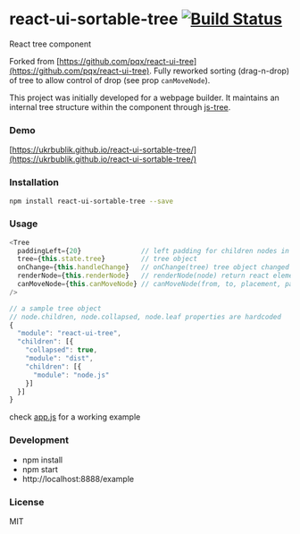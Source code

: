 # react-ui-sortable-tree [![Build Status](https://travis-ci.org/ukrbublik/react-ui-sortable-tree.svg)](https://travis-ci.org/ukrbublik/react-ui-sortable-tree)
React tree component

Forked from [https://github.com/pqx/react-ui-tree](https://github.com/pqx/react-ui-tree). 
Fully reworked sorting (drag-n-drop) of tree to allow control of drop (see prop `canMoveNode`).

This project was initially developed for a webpage builder. It maintains an internal tree structure within the component through [js-tree](https://github.com/wangzuo/js-tree).
### Demo
[https://ukrbublik.github.io/react-ui-sortable-tree/](https://ukrbublik.github.io/react-ui-sortable-tree/)
### Installation
``` sh
npm install react-ui-sortable-tree --save
```
### Usage
``` javascript
<Tree
  paddingLeft={20}               // left padding for children nodes in pixels
  tree={this.state.tree}         // tree object
  onChange={this.handleChange}   // onChange(tree) tree object changed
  renderNode={this.renderNode}   // renderNode(node) return react element
  canMoveNode={this.canMoveNode} // canMoveNode(from, to, placement, parent) return bool
/>

// a sample tree object
// node.children, node.collapsed, node.leaf properties are hardcoded
{
  "module": "react-ui-tree",
  "children": [{
    "collapsed": true,
    "module": "dist",
    "children": [{
      "module": "node.js"
    }]
  }]
}
```
check [app.js](https://github.com/pqx/react-ui-tree/blob/master/example/app.js) for a working example

### Development
- npm install
- npm start
- http://localhost:8888/example

### License
MIT
